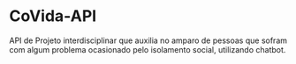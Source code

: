 # CoVida-API

API de Projeto interdisciplinar que auxilia no amparo de pessoas que sofram com algum problema ocasionado pelo isolamento social, utilizando chatbot.
